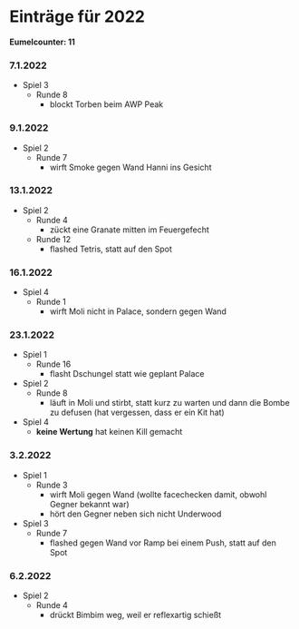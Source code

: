 # Einträge für 2022

**Eumelcounter: 11**

### 7.1.2022

- Spiel 3
  - Runde 8
    - blockt Torben beim AWP Peak

### 9.1.2022

- Spiel 2
  - Runde 7
    - wirft Smoke gegen Wand Hanni ins Gesicht

### 13.1.2022

- Spiel 2
  - Runde 4
    - zückt eine Granate mitten im Feuergefecht
  - Runde 12
    - flashed Tetris, statt auf den Spot

### 16.1.2022

- Spiel 4
  - Runde 1
    - wirft Moli nicht in Palace, sondern gegen Wand

### 23.1.2022

- Spiel 1
  - Runde 16
    - flasht Dschungel statt wie geplant Palace
- Spiel 2
  - Runde 8
    - läuft in Moli und stirbt, statt kurz zu warten und dann die Bombe zu defusen (hat vergessen, dass er ein Kit hat)
- Spiel 4
  - **keine Wertung** hat keinen Kill gemacht

### 3.2.2022

- Spiel 1
  - Runde 3
    - wirft Moli gegen Wand (wollte facechecken damit, obwohl Gegner bekannt war)
    - hört den Gegner neben sich nicht Underwood
- Spiel 3
  - Runde 7
    - flashed gegen Wand vor Ramp bei einem Push, statt auf den Spot

### 6.2.2022

- Spiel 2
  - Runde 4
    - drückt Bimbim weg, weil er reflexartig schießt